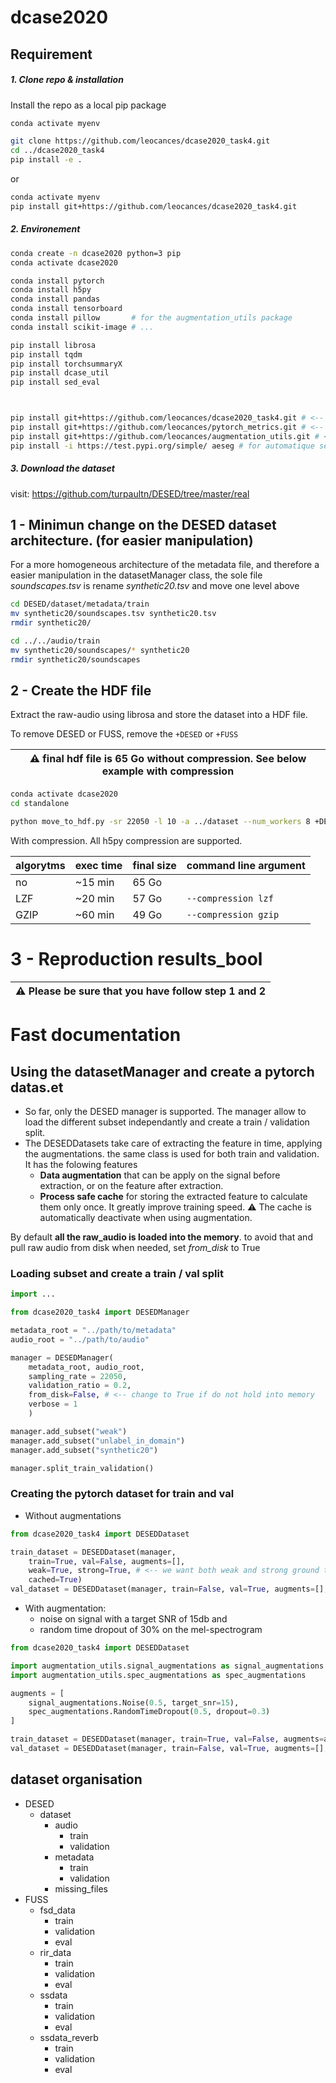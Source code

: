 # dcase2020

## Requirement

##### 1. Clone repo & installation
Install the repo as a local pip package 
```Bash
conda activate myenv

git clone https://github.com/leocances/dcase2020_task4.git
cd ../dcase2020_task4
pip install -e .
```

or

```bash
conda activate myenv
pip install git+https://github.com/leocances/dcase2020_task4.git
```

##### 2. Environement
```Bash
conda create -n dcase2020 python=3 pip
conda activate dcase2020

conda install pytorch
conda install h5py
conda install pandas
conda install tensorboard
conda install pillow       # for the augmentation_utils package
conda install scikit-image # ...

pip install librosa
pip install tqdm
pip install torchsummaryX
pip install dcase_util
pip install sed_eval



pip install git+https://github.com/leocances/dcase2020_task4.git # <-- dcase2020 task 4 separate dataset management
pip install git+https://github.com/leocances/pytorch_metrics.git # <-- personnal pytorch metrics functions
pip install git+https://github.com/leocances/augmentation_utils.git # <-- personnal audio & image augmentation functions
pip install -i https://test.pypi.org/simple/ aeseg # for automatique segmentation optimization
```

##### 3. Download the dataset
visit: https://github.com/turpaultn/DESED/tree/master/real

## 1 - Minimun change on the DESED dataset architecture. (for easier manipulation)
For a more homogeneous architecture of the metadata file, and therefore a easier manipulation in the
datasetManager class, the sole file *soundscapes.tsv* is rename *synthetic20.tsv* and move one level above

```bash
cd DESED/dataset/metadata/train
mv synthetic20/soundscapes.tsv synthetic20.tsv
rmdir synthetic20/

cd ../../audio/train
mv synthetic20/soundscapes/* synthetic20
rmdir synthetic20/soundscapes
```

## 2 - Create the HDF file
Extract the raw-audio using librosa and store the dataset into a HDF file.

To remove DESED or FUSS, remove the `+DESED` or `+FUSS`

| :warning: final hdf file is 65 Go without compression. See below example with compression |
| --- |

```bash
conda activate dcase2020
cd standalone

python move_to_hdf.py -sr 22050 -l 10 -a ../dataset --num_workers 8 +DESED +FUSS
```

With compression. All h5py compression are supported.

| algorytms | exec time | final size | command line argument |
| --------- | --------- | ---------- | --------------------- |
| no        | ~15 min   | 65 Go      | ` `                   |
| LZF       | ~20 min   | 57 Go      | `--compression lzf`   |
| GZIP      | ~60 min   | 49 Go      | `--compression gzip`  |

# 3 - Reproduction results_bool

| :warning: Please be sure that you have follow step 1 and 2  |
| --- |


# Fast documentation
## Using the datasetManager and create a pytorch datas.et
- So far, only the DESED manager is supported. The manager allow to load
the different subset independantly and create a train / validation split.
- The DESEDDatasets take care of extracting the feature in time, applying the augmentations. the same class is used for both train and validation. It has the folowing features
  - **Data augmentation** that can be apply on the signal before extraction, or on the feature after extraction.
  - **Process safe cache**  for storing the extracted feature to calculate them only once. It greatly improve training speed. :warning: The cache is automatically deactivate when using augmentation.

By default **all the raw_audio is loaded into the memory**. to avoid that and pull raw audio from disk when needed, set
*from_disk* to True
### Loading subset and create a train / val split
```python
import ...

from dcase2020_task4 import DESEDManager

metadata_root = "../path/to/metadata"
audio_root = "../path/to/audio"

manager = DESEDManager(
    metadata_root, audio_root,
    sampling_rate = 22050,
    validation_ratio = 0.2,
    from_disk=False, # <-- change to True if do not hold into memory
    verbose = 1
    )

manager.add_subset("weak")
manager.add_subset("unlabel_in_domain")
manager.add_subset("synthetic20")

manager.split_train_validation()
```

### Creating the pytorch dataset for train and val
- Without augmentations
```python
from dcase2020_task4 import DESEDDataset

train_dataset = DESEDDataset(manager, 
    train=True, val=False, augments=[],
    weak=True, strong=True, # <-- we want both weak and strong ground truth to be outputed
    cached=True)
val_dataset = DESEDDataset(manager, train=False, val=True, augments=[], cached=True) # <-- by default only weak ground truth will be return
```

 - With augmentation:
   - noise on signal with a target SNR of 15db and 
   - random time dropout of 30% on the mel-spectrogram
 ```python
 from dcase2020_task4 import DESEDDataset

 import augmentation_utils.signal_augmentations as signal_augmentations
 import augmentation_utils.spec_augmentations as spec_augmentations

 augments = [
     signal_augmentations.Noise(0.5, target_snr=15),
     spec_augmentations.RandomTimeDropout(0.5, dropout=0.3)
 ]

 train_dataset = DESEDDataset(manager, train=True, val=False, augments=augments, cached=True) # <-- cache is automatically deactivate
 val_dataset = DESEDDataset(manager, train=False, val=True, augments=[], cached=True)
 ```


## dataset organisation
- DESED
    - dataset
        - audio
            - train
            - validation
        - metadata
            - train
            - validation
        - missing_files
- FUSS
    - fsd_data
        - train
        - validation
        - eval
    - rir_data
        - train
        - validation
        - eval
    - ssdata
        - train
        - validation
        - eval
    - ssdata_reverb
        - train
        - validation
        - eval

